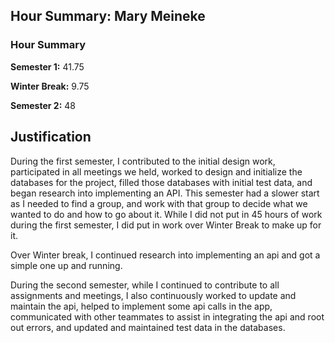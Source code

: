 ## Hour Summary: Mary Meineke
### Hour Summary
**Semester 1:** 41.75

**Winter Break:** 9.75

**Semester 2:** 48

## Justification
During the first semester, I contributed to the initial design work, participated in all meetings we held, worked to design and initialize the databases for the project, filled those databases with initial test data, and began research into implementing an API. This semester had a slower start as I needed to find a group, and work with that group to decide what we wanted to do and how to go about it. While I did not put in 45 hours of work during the first semester, I did put in work over Winter Break to make up for it.

Over Winter break, I continued research into implementing an api and got a simple one up and running.

During the second semester, while I continued to contribute to all assignments and meetings, I also continuously worked to update and maintain the api, helped to implement some api calls in the app, communicated with other teammates to assist in integrating the api and root out errors, and updated and maintained test data in the databases.


